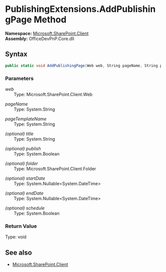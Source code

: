 # PublishingExtensions.AddPublishingPage Method  
  

**Namespace:** [Microsoft.SharePoint.Client](Microsoft.SharePoint.Client.md)  
**Assembly:** OfficeDevPnP.Core.dll  
## Syntax
```C#
public static void AddPublishingPage(Web web, String pageName, String pageTemplateName, String title, Boolean publish, Folder folder, Nullable<DateTime> startDate, Nullable<DateTime> endDate, Boolean schedule)
```
### Parameters
*web*  
&emsp;&emsp;Type: Microsoft.SharePoint.Client.Web  

*pageName*  
&emsp;&emsp;Type: System.String  

*pageTemplateName*  
&emsp;&emsp;Type: System.String  

*(optional) title*  
&emsp;&emsp;Type: System.String  

*(optional) publish*  
&emsp;&emsp;Type: System.Boolean  

*(optional) folder*  
&emsp;&emsp;Type: Microsoft.SharePoint.Client.Folder  

*(optional) startDate*  
&emsp;&emsp;Type: System.Nullable<System.DateTime>  

*(optional) endDate*  
&emsp;&emsp;Type: System.Nullable<System.DateTime>  

*(optional) schedule*  
&emsp;&emsp;Type: System.Boolean  

### Return Value
Type: void  

## See also
- [Microsoft.SharePoint.Client](Microsoft.SharePoint.Client.md)
